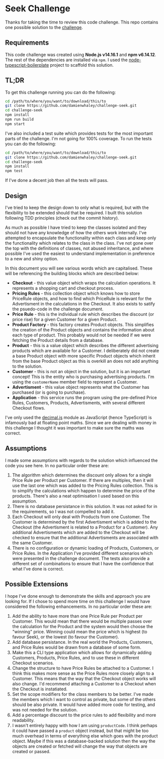 # Seek Challenge

Thanks for taking the time to review this code challenge. This repo contains one possible solution to the [challenge](docs/SEEK%20Software%20Engineer%20Code%20Challenge%20-%20Jan%2019.pdf).

## Requirements

This code challenge was created using **Node.js v14.16.1** and **npm v6.14.12**. The rest of the dependencies are installed via `npm`. I used the [node-typescript-boilerplate](https://github.com/jsynowiec/node-typescript-boilerplate) project to scaffold this solution.

## TL;DR

To get this challenge running you can do the following:

```bash
cd /path/to/where/you/want/to/download/this/to
git clone https://github.com/damienwhaley/challenge-seek.git
cd challenge-seek
npm install
npm run build
npm start
```

I've also included a test suite which provides tests for the most important parts of the challenge. I'm not going for 100% coverage. To run the tests you can do the following:

```bash
cd /path/to/where/you/want/to/download/this/to
git clone https://github.com/damienwhaley/challenge-seek.git
cd challenge-seek
npm install
npm test
```

If I've done a decent job then all the tests will pass.

## Design

I've tried to keep the design down to only what is required, but with the flexibility to be extended should that be required. I built this solution following TDD principles (check out the commit history).

As much as possible I have tried to keep the classes isolated and they should not have any knowledge of how the others work internally. I've attempted to encapsulate the functionality within each class and keep only the functionality which relates to the class in the class. I've not gone over the top with the definitions of classes, not abused inheritance, and where possible I've used the easiest to understand implementation in preference to a new and shiny option.

In this document you will see various words which are capitalised. These will be referencing the building blocks which are described below:

* **Checkout** - this value object which wraps the calculation operations. It represents a shopping cart and checkout process.
* **Pricing Rules** - this collection object which knows how to store PriceRule objects, and how to find which PriceRule is relevant for the Advertisment in the calculations in the Checkout. It also exists to satify the psuedo-code in the challenge document.
* **Price Rule** - this is the individual rule which describes the discount (or price rise) for a given Customer for a given Product.
* **Product Factory** - this factory creates Product objects. This simplifies the creation of the Product objects and contains the information about each type of product. This probably would not be needed if we were fetching the Product details from a database.
* **Product** - this is a value object which describes the different advertising products which are available for a Customer. I deliberately did not create a base Product object with more specific Product objects which inherit from the base Product object as this is overkill an does not add anything to the solution.
* **Customer** - this is not an object in the solution, but it is an important concept! This is the entity who is purchasing advertising products. I'm using the `customerName` member field to represent a Customer.
* **Advertisment** - this value object represents what the Customer has purchased (or is going to purchase).
* **Application** - this service runs the program using the pre-defined Price Rules, Customers, Products, Advertisments, with several different Checkout flows.

I've only used the [decimal.js](https://github.com/MikeMcl/decimal.js/) module as JavaScript (hence TypeScript) is infamously bad at floating point maths. Since we are dealing with money in this challenge I thought it was important to make sure the maths was correct.

## Assumptions

I made some assumptions with regards to the solution which influenced the code you see here. In no particular order these are:

1. The algorithm which determines the discount only allows for a single Price Rule per Product per Customer. If there are multiples, then it will use the last one which was added to the Pricing Rules collection. This is to simplify the calculations which happen to determine the price of the products. There's also a neat optimisation I used based on this assumption.
2. There is no database persistance in this solution. It was not asked for in the requirements, so I was not compelled to add it.
3. Each Checkout will only deal with Products from one Customer. The Customer is determined by the first Advertisment which is added to the Checkout (the Advertisment is related to a Product for a Customer). Any additional Advertisments which are added to the Checkout will be checked to ensure that the additional Advertisments are associated with the same Customer.
4. There is no configuration or dynamic loading of Products, Customers, or Price Rules. In the Application I've provided different scenarios which were presented in the challenge document. The tests also provide a different set of combinations to ensure that I have the confidence that what I've done is correct.

## Possible Extensions

I hope I've done enough to demonstrate the skills and approach you are looking for. If I chose to spend more time on this challenge I would have considered the following enhancements. In no particular order these are:

1. Add the ability to have more than one Price Rule per Product per Customer. This would mean that there would be multiple passes over the calculation for the Product and the system would then choose the "winning" price. Winning could mean the price which is highest (to favour Seek), or the lowest (to favour the Customer).
2. Add database persistance. In the real world the Products, Customers, and Price Rules would be drawn from a database of some form.
3. Make this a CLI type application which allows for dynamically adding Customers, Products, Price Rules, and to use these in different Checkout scenarios.
4. Change the structure to have Price Rules be attached to a Customer. I think this makes more sense as the Price Rules more closely align to a Customer. This means that the way that the Checkout object works will also change. I'd recommend attaching a Customer to a Checkout when the Checkout is instatiated.
5. Set the scope modifiers for the class members to be better. I've made the members which I want to control as private, but some of the others should be also private. It would have added more code for testing, and was not needed for the solution.
6. Add a percentage discount to the price rules to add flexibility and more readability.
7. I wasn't entirely happy with how I am using `productCode`. I think perhaps it could have passed a `product` object instead, but that might be too much overhead in terms of everything else which goes with the product object. Maybe if this was a database-backed solution then the way the objects are created or fetched will change the way that objects are created or passed.
